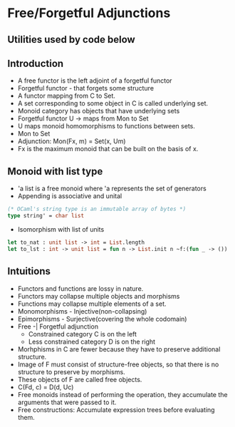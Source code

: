 # Free/Forgetful Adjunctions
## Utilities used by code below
## Introduction
- A free functor is the left adjoint of a forgetful functor
- Forgetful functor - that forgets some structure
- A functor mapping from C to Set.
- A set corresponding to some object in C is called underlying set.
- Monoid category has objects that have underlying sets
- Forgetful functor U -> maps from Mon to Set
- U maps monoid homomorphisms to functions between sets.
- Mon to Set
- Adjunction: Mon(Fx, m) = Set(x, Um)
- Fx is the maximum monoid that can be built on the basis of x.
## Monoid with list type
- 'a list is a free monoid where 'a represents the set of generators
- Appending is associative and unital
```ocaml
(* OCaml's string type is an immutable array of bytes *)
type string' = char list
```
- Isomorphism with list of units
```ocaml
let to_nat : unit list -> int = List.length
let to_lst : int -> unit list = fun n -> List.init n ~f:(fun _ -> ())
```
## Intuitions
- Functors and functions are lossy in nature.
- Functors may collapse multiple objects and morphisms
- Functions may collapse multiple elements of a set.
- Monomorphisms - Injective(non-collapsing)
- Epimorphisms - Surjective(covering the whole codomain)
- Free -| Forgetful adjunction
  - Constrained category C is on the left
  - Less constrained category D is on the right
- Morhphisms in C are fewer because they have to preserve additional structure.
- Image of F must consist of structure-free objects, so that there is no structure to preserve by morphisms.
- These objects of F are called free objects.
- C(Fd, c) = D(d, Uc)
- Free monoids instead of performing the operation, they accumulate the arguments that were passed to it.
- Free constructions: Accumulate expression trees before evaluating them.
